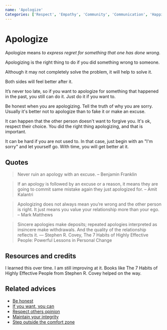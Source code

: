 ```yaml
---
name: 'Apologize'
Categories: ['Respect', 'Empathy', 'Community', 'Communication', 'Happiness', 'Problems', 'Solutions', 'Integrity', 'Comfort zone']
---
```

# Apologize

Apologize means _to express regret for something that one has done wrong._

Apologizing is the right thing to do if you did something wrong to someone.

Although it may not completely solve the problem, it will help to solve it.

Both sides will feel better after it.

It’s never too late, so if you want to apologize for something that happened in the past, you still can do it. Just do it if you want to.

Be honest when you are apologizing. Tell the truth of why you are sorry. Usually it's better not to apologize than to fake it or make an excuse.

It can happen that the other person doesn't want to forgive you. It's ok, respect their choice. You did the right thing apologizing, and that is important.

It can be hard if you are not used to. In that case, just begin with an "I'm sorry" and let yourself go. With time, you will get better at it.

## Quotes

> Never ruin an apology with an excuse. – Benjamin Franklin

> If an apology is followed by an excuse or a reason, it means they are going to commit same mistake again they just apologized for. – Amit Kalantri

> Apologizing does not always mean you’re wrong and the other person is right. It just means you value your relationship more than your ego. – Mark Matthews

> Sincere apologies make deposits; repeated apologies interpreted as insincere make withdrawals. And the quality of the relationship reflects it. ― Stephen R. Covey, The 7 Habits of Highly Effective People: Powerful Lessons in Personal Change

## Resources and credits

I learned this over time. I am still improving at it. Books like The 7 Habits of Highly Effective People from Stephen R. Covey helped on the way.

## Related advices

- [Be honest](../Be%20honest/index.md)
- [If you want, you can](../If%20you%20want,%20you%20can/index.md)
- [Respect others opinion](../Respect%20others%20opinion/index.md)
- [Maintain your integrity](../Maintain%20your%20integrity/index.md)
- [Step outside the comfort zone](../Step%20outside%20the%20comfort%20zone/index.md)